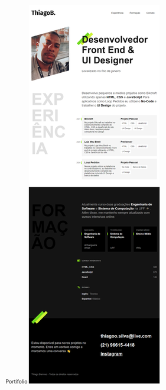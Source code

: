 Portifolio
![](https://github.com/Thiagobarroso/thiagobarroso.github.io/blob/main/screencapture-thiagobarroso-github-io-2022-06-19-00_23_43.png)
